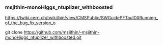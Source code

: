 
### msjithin-monoHiggs_ntuplizer_withboosted


https://twiki.cern.ch/twiki/bin/view/CMSPublic/SWGuidePFTauID#Running_of_the_bug_fix_version_o

git clone https://github.com/msjithin/-msjithin-monoHiggs_ntuplizer_withboosted.git

